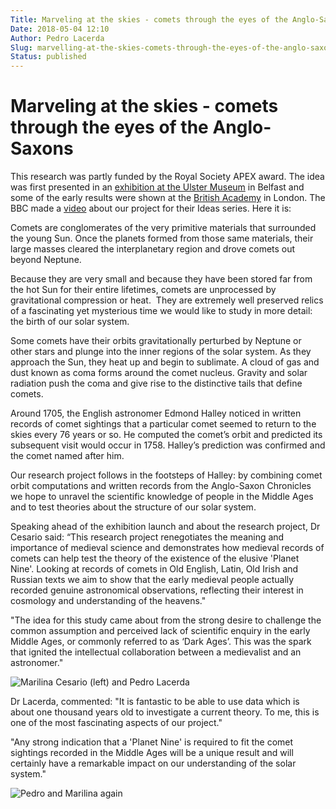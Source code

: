 ```yaml
---
Title: Marveling at the skies - comets through the eyes of the Anglo-Saxons
Date: 2018-05-04 12:10
Author: Pedro Lacerda
Slug: marvelling-at-the-skies-comets-through-the-eyes-of-the-anglo-saxons
Status: published
---
```


# Marveling at the skies - comets through the eyes of the Anglo-Saxons

This research was partly funded by the Royal Society APEX award. The idea was first presented in an [exhibition at the Ulster Museum](https://daro.qub.ac.uk/marvelling-at-the-skies-exhibition-ulster-museum) in Belfast and some of the early results were shown at the [British Academy](https://www.thebritishacademy.ac.uk/events/summershowcase/2018/before-after-halley-medieval-visions-modern-science) in London. The BBC made a [video](https://www.bbc.co.uk/ideas/videos/how-medieval-monks-are-revealing-our-universes-sec/p07jljv5) about our project for their Ideas series. Here it is:

Comets are conglomerates of the very primitive materials that surrounded the young Sun. Once the planets formed from those same materials, their large masses cleared the interplanetary region and drove comets out beyond Neptune.

Because they are very small and because they have been stored far from the hot Sun for their entire lifetimes, comets are unprocessed by gravitational compression or heat.  They are extremely well preserved relics of a fascinating yet mysterious time we would like to study in more detail: the birth of our solar system.

Some comets have their orbits gravitationally perturbed by Neptune or other stars and plunge into the inner regions of the solar system. As they approach the Sun, they heat up and begin to sublimate. A cloud of gas and dust known as coma forms around the comet nucleus. Gravity and solar radiation push the coma and give rise to the distinctive tails that define comets.

Around 1705, the English astronomer Edmond Halley noticed in written records of comet sightings that a particular comet seemed to return to the skies every 76 years or so. He computed the comet’s orbit and predicted its subsequent visit would occur in 1758. Halley’s prediction was confirmed and the comet named after him.

Our research project follows in the footsteps of Halley: by combining comet orbit computations and written records from the Anglo-Saxon Chronicles we hope to unravel the scientific knowledge of people in the Middle Ages and to test theories about the structure of our solar system.

Speaking ahead of the exhibition launch and about the research project, Dr Cesario said: “This research project renegotiates the meaning and importance of medieval science and demonstrates how medieval records of comets can help test the theory of the existence of the elusive 'Planet Nine'. Looking at records of comets in Old English, Latin, Old Irish and Russian texts we aim to show that the early medieval people actually recorded genuine astronomical observations, reflecting their interest in cosmology and understanding of the heavens."

"The idea for this study came about from the strong desire to challenge the common assumption and perceived lack of scientific enquiry in the early Middle Ages, or commonly referred to as ‘Dark Ages’. This was the spark that ignited the intellectual collaboration between a medievalist and an astronomer."

![Marilina Cesario (left) and Pedro Lacerda](https://lacerdapedro.files.wordpress.com/2018/05/parkway-0594.jpg?w=1024)

Dr Lacerda, commented: "It is fantastic to be able to use data which is about one thousand years old to investigate a current theory. To me, this is one of the most fascinating aspects of our project."

"Any strong indication that a 'Planet Nine' is required to fit the comet sightings recorded in the Middle Ages will be a unique result and will certainly have a remarkable impact on our understanding of the solar system."

![Pedro and Marilina again](https://lacerdapedro.files.wordpress.com/2018/05/parkway-0579.jpg)

